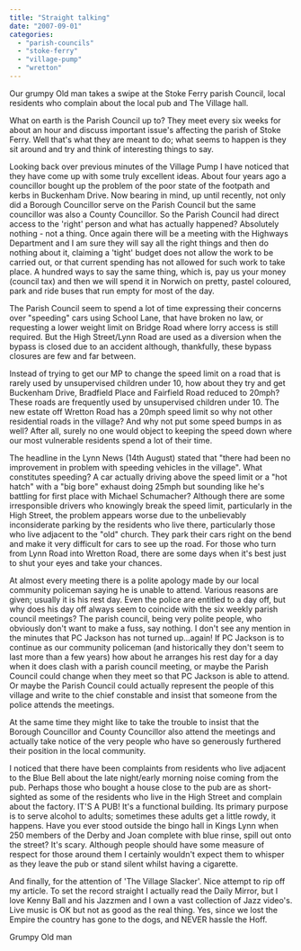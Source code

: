 ```yaml
---
title: "Straight talking"
date: "2007-09-01"
categories: 
  - "parish-councils"
  - "stoke-ferry"
  - "village-pump"
  - "wretton"
---
```


Our grumpy Old man takes a swipe at the Stoke Ferry parish Council, local residents who complain about the local pub and The Village hall.

What on earth is the Parish Council up to? They meet every six weeks for about an hour and discuss important issue's affecting the parish of Stoke Ferry. Well that's what they are meant to do; what seems to happen is they sit around and try and think of interesting things to say.

Looking back over previous minutes of the Village Pump I have noticed that they have come up with some truly excellent ideas. About four years ago a councillor bought up the problem of the poor state of the footpath and kerbs in Buckenham Drive. Now bearing in mind, up until recently, not only did a Borough Councillor serve on the Parish Council but the same councillor was also a County Councillor. So the Parish Council had direct access to the 'right' person and what has actually happened? Absolutely nothing - not a thing. Once again there will be a meeting with the Highways Department and I am sure they will say all the right things and then do nothing about it, claiming a 'tight' budget does not allow the work to be carried out, or that current spending has not allowed for such work to take place. A hundred ways to say the same thing, which is, pay us your money (council tax) and then we will spend it in Norwich on pretty, pastel coloured, park and ride buses that run empty for most of the day.

The Parish Council seem to spend a lot of time expressing their concerns over "speeding" cars using School Lane, that have broken no law, or requesting a lower weight limit on Bridge Road where lorry access is still required. But the High Street/Lynn Road are used as a diversion when the bypass is closed due to an accident although, thankfully, these bypass closures are few and far between.

Instead of trying to get our MP to change the speed limit on a road that is rarely used by unsupervised children under 10, how about they try and get Buckenham Drive, Bradfield Place and Fairfield Road reduced to 20mph? These roads are frequently used by unsupervised children under 10. The new estate off Wretton Road has a 20mph speed limit so why not other residential roads in the village? And why not put some speed bumps in as well? After all, surely no one would object to keeping the speed down where our most vulnerable residents spend a lot of their time.

The headline in the Lynn News (14th August) stated that "there had been no improvement in problem with speeding vehicles in the village". What constitutes speeding? A car actually driving above the speed limit or a "hot hatch" with a "big bore" exhaust doing 25mph but sounding like he's battling for first place with Michael Schumacher? Although there are some irresponsible drivers who knowingly break the speed limit, particularly in the High Street, the problem appears worse due to the unbelievably inconsiderate parking by the residents who live there, particularly those who live adjacent to the "old" church. They park their cars right on the bend and make it very difficult for cars to see up the road. For those who turn from Lynn Road into Wretton Road, there are some days when it's best just to shut your eyes and take your chances.

At almost every meeting there is a polite apology made by our local community policeman saying he is unable to attend. Various reasons are given; usually it is his rest day. Even the police are entitled to a day off, but why does his day off always seem to coincide with the six weekly parish council meetings? The parish council, being very polite people, who obviously don't want to make a fuss, say nothing. I don't see any mention in the minutes that PC Jackson has not turned up...again! If PC Jackson is to continue as our community policeman (and historically they don't seem to last more than a few years) how about he arranges his rest day for a day when it does clash with a parish council meeting, or maybe the Parish Council could change when they meet so that PC Jackson is able to attend. Or maybe the Parish Council could actually represent the people of this village and write to the chief constable and insist that someone from the police attends the meetings.

At the same time they might like to take the trouble to insist that the Borough Councillor and County Councillor also attend the meetings and actually take notice of the very people who have so generously furthered their position in the local community.

I noticed that there have been complaints from residents who live adjacent to the Blue Bell about the late night/early morning noise coming from the pub. Perhaps those who bought a house close to the pub are as short-sighted as some of the residents who live in the High Street and complain about the factory. IT'S A PUB! It's a functional building. Its primary purpose is to serve alcohol to adults; sometimes these adults get a little rowdy, it happens. Have you ever stood outside the bingo hall in Kings Lynn when 250 members of the Derby and Joan complete with blue rinse, spill out onto the street? It's scary. Although people should have some measure of respect for those around them I certainly wouldn't expect them to whisper as they leave the pub or stand silent whilst having a cigarette.

And finally, for the attention of 'The Village Slacker'. Nice attempt to rip off my article. To set the record straight I actually read the Daily Mirror, but I love Kenny Ball and his Jazzmen and I own a vast collection of Jazz video's. Live music is OK but not as good as the real thing. Yes, since we lost the Empire the country has gone to the dogs, and NEVER hassle the Hoff.

Grumpy Old man
